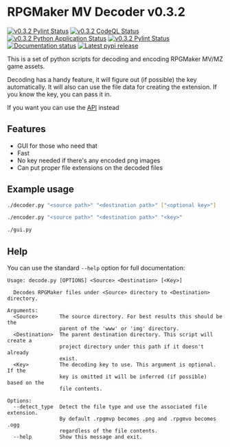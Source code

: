 # RPGMaker MV Decoder v0.3.2

[![v0.3.2 Pylint Status](https://img.shields.io/github/workflow/status/kins-dev/rpgmaker_mv_decoder/Pylint/v0.3.2?label=v0.3.2%20Pylint&logo=GitHub)](https://github.com/kins-dev/rpgmaker_mv_decoder/actions/workflows/pylint.yml) [![v0.3.2 CodeQL Status](https://img.shields.io/github/workflow/status/kins-dev/rpgmaker_mv_decoder/CodeQL/v0.3.2?label=v0.3.2%20CodeQL&logo=GitHub)](https://github.com/kins-dev/rpgmaker_mv_decoder/actions/workflows/codeql-analysis.yml) [![v0.3.2 Python Application Status](https://img.shields.io/github/workflow/status/kins-dev/rpgmaker_mv_decoder/Python%20application/v0.3.2?label=v0.3.2%20Python%20application&logo=GitHub)](https://github.com/kins-dev/rpgmaker_mv_decoder/actions/workflows/python-app.yml) [![v0.3.2 Pylint Status](https://img.shields.io/github/workflow/status/kins-dev/rpgmaker_mv_decoder/Upload%20Python%20Package/v0.3.2?label=v0.3.2%20Upload%20Python%20Package&logo=GitHub)](https://github.com/kins-dev/rpgmaker_mv_decoder/actions/workflows/python-publish.yml) [![Documentation status](https://img.shields.io/readthedocs/rpgmaker_mv_decoder/v0.3.2?label=v0.3.2%20Documentation&logo=readthedocs)](https://rpgmaker-mv-decoder.readthedocs.io/en/latest/?version=v0.3.2)
[![Latest pypi release](https://img.shields.io/pypi/v/rpgmaker_mv_decoder?label=Latest%20pypi%20release&logo=pypi&color=blue)](https://pypi.python.org/pypi/rpgmaker_mv_decoder)

This is a set of python scripts for decoding and encoding RPGMaker MV/MZ game assets.

Decoding has a handy feature, it will figure out (if possible) the key automatically.
It will also can use the file data for creating the extension.
If you know the key, you can pass it in.

If you want you can use the [API](https://rpgmaker-mv-decoder.readthedocs.io) instead

## Features

- GUI for those who need that
- Fast
- No key needed if there's any encoded png images
- Can put proper file extensions on the decoded files

## Example usage

```bash
./decoder.py "<source path>" "<destination path>" ["<optional key>"]
```

```bash
./encoder.py "<source path>" "<destination path>" "<key>"
```

```bash
./gui.py
```

## Help

You can use the standard `--help` option for full documentation:

```plain
Usage: decode.py [OPTIONS] <Source> <Destination> [<Key>]

  Decodes RPGMaker files under <Source> directory to <Destination> directory.

Arguments:
  <Source>       The source directory. For best results this should be the
                 parent of the 'www' or 'img' directory.
  <Destination>  The parent destination directory. This script will create a
                 project directory under this path if it doesn't already
                 exist.
  <Key>          The decoding key to use. This argument is optional. If the
                 key is omitted it will be inferred (if possible) based on the
                 file contents.

Options:
  --detect_type  Detect the file type and use the associated file extension.
                 By default .rpgmvp becomes .png and .rpgmvo becomes .ogg
                 regardless of the file contents.
  --help         Show this message and exit.
```

